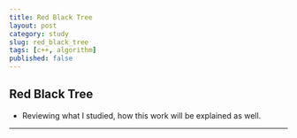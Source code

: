 ```yaml
---
title: Red Black Tree
layout: post
category: study
slug: red_black_tree
tags: [c++, algorithm]
published: false
---
```


## Red Black Tree

* Reviewing what I studied, how this work will be explained as well. 
---